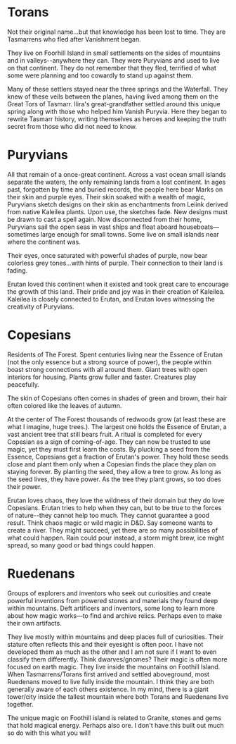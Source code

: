 # Torans

Not their original name...but that knowledge has been lost to time. They are Tasmarrens who fled after Vanishment began.

They live on Foorhill Island in small settlements on the sides of mountains and in valleys--anywhere they can. They were Puryvians and used to live on that continent. They do not remember that they fled, terrified of what some were planning and too cowardly to stand up against them. 

Many of these settlers stayed near the three springs and the Waterfall. They knew of these veils between the planes, having lived among them on the Great Tors of Tasmarr. Ilira's great-grandfather settled around this unique spring along with those who helped him Vanish Puryvia. Here they began to rewrite Tasmarr history, writing themselves as heroes and keeping the truth secret from those who did not need to know. 


# Puryvians

All that remain of a once-great continent. Across a vast ocean small islands separate the waters, the only remaining lands from a lost continent. In ages past, forgotten by time and buried records, the people here bear Marks on their skin and purple eyes. Their skin soaked with a wealth of magic, Puryvians sketch designs on their skin as enchantments from Leiink derived from native Kaleilea plants. Upon use, the sketches fade. New designs must be drawn to cast a spell again. Now disconnected from their home, Puryvians sail the open seas in vast ships and float aboard houseboats—sometimes large enough for small towns. Some live on small islands near where the continent was. 

Their eyes, once saturated with powerful shades of purple, now bear colorless grey tones...with hints of purple. Their connection to their land is fading.

Erutan loved this continent when it existed and took great care to encourage the growth of this land. Their pride and joy was in their creation of Kaleilea. Kaleilea is closely connected to Erutan, and Erutan loves witnessing the creativity of Puryvians.

# Copesians

Residents of The Forest. Spent centuries living near the Essence of Erutan (not the only essence but a strong source of power), the people within boast strong connections with all around them. Giant trees with open interiors for housing. Plants grow fuller and faster. Creatures play peacefully. 

The skin of Copesians often comes in shades of green and brown, their hair often colored like the leaves of autumn.  

At the center of The Forest thousands of redwoods grow (at least these are what I imagine, huge trees.). The largest one holds the Essence of Erutan, a vast ancient tree that still bears fruit. A ritual is completed for every Copesian as a sign of coming-of-age. They can now be trusted to use magic, yet they must first learn the costs. By plucking a seed from the Essence, Copesians get a fraction of Erutan's power. They hold these seeds close and plant them only when a Copesian finds the place they plan on staying forever. By planting the seed, they allow a tree to grow. As long as the seed lives, they have power. As the tree they plant grows, so too does their power. 

Erutan loves chaos, they love the wildness of their domain but they do love Copesians. Erutan tries to help when they can, but to be true to the forces of nature--they cannot help too much. They cannot guarantee a good result. Think chaos magic or wild magic in D&D. Say someone wants to create a river. They might succeed, yet there are so many possibilities of what could happen. Rain could pour instead, a storm might brew, ice might spread, so many good or bad things could happen.

# Ruedenans

Groups of explorers and inventors who seek out curiosities and create powerful inventions from powered stones and materials they found deep within mountains. Deft artificers and inventors, some long to learn more about how magic works—to find and archive relics. Perhaps even to make their own artifacts.

They live mostly within mountains and deep places full of curiosities. Their stature often reflects this and their eyesight is often poor. I have not developed them as much as the other and I am not sure if I want to even classify them differently. Think dwarves/gnomes? Their magic is often more focused on earth magic. They live inside the mountains on Foothill Island. When Tasmarrens/Torans first arrived and settled aboveground, most Ruedenans moved to live fully inside the mountain. I think they are both generally aware of each others existence. In my mind, there is a giant tower/city inside the tallest mountain where both Torans and Ruedenans live together. 

The unique magic on Foothill island is related to Granite, stones and gems that hold magical energy. Perhaps also ore. I don't have this built out much so do with this what you will! 
